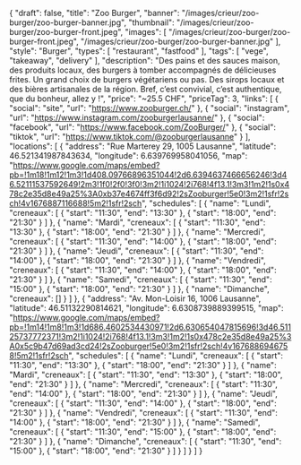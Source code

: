 {
    "draft": false,
    "title": "Zoo Burger",
    "banner": "/images/crieur/zoo-burger/zoo-burger-banner.jpg",
    "thumbnail": "/images/crieur/zoo-burger/zoo-burger-front.jpeg",
    "images": [
        "/images/crieur/zoo-burger/zoo-burger-front.jpeg",
        "/images/crieur/zoo-burger/zoo-burger-banner.jpg"
    ],
    "style": "Burger",
    "types": [
        "restaurant",
        "fastfood"
    ],
    "tags": [
        "vege",
        "takeaway",
        "delivery"
    ],
    "description": "Des pains et des sauces maison, des produits locaux, des burgers à tomber accompagnés de délicieuses frites. Un grand choix de burgers végétariens ou pas. Des sirops locaux et des bières artisanales de la région. Bref, c’est convivial, c’est authentique, que du bonheur, allez y !",
    "price": "~25.5 CHF",
    "priceTag": 3,
    "links": [
        {
            "social": "site",
            "url": "https://www.zooburger.ch/"
        },
        {
            "social": "instagram",
            "url": "https://www.instagram.com/zooburgerlausanne/"
        },
        {
            "social": "facebook",
            "url": "https://www.facebook.com/ZooBurger/"
        },
        {
            "social": "tiktok",
            "url": "https://www.tiktok.com/@zooburgerlausanne"
        }
    ],
    "locations": [
        {
            "address": "Rue Marterey 29, 1005 Lausanne",
            "latitude": 46.521341987843634,
            "longitude": 6.639769958041056,
            "map": "https://www.google.com/maps/embed?pb=!1m18!1m12!1m3!1d408.09766896351044!2d6.6394637466656246!3d46.52111537592649!2m3!1f0!2f0!3f0!3m2!1i1024!2i768!4f13.1!3m3!1m2!1s0x478c2e35d8e49a25%3A0xb37e4674ff3f6d92!2sZooburger!5e0!3m2!1sfr!2sch!4v1676887116688!5m2!1sfr!2sch",
            "schedules": [
                {
                    "name": "Lundi",
                    "creneaux": [
                        {
                            "start": "11:30",
                            "end": "13:30"
                        },
                        {
                            "start": "18:00",
                            "end": "21:30"
                        }
                    ]
                },
                {
                    "name": "Mardi",
                    "creneaux": [
                        {
                            "start": "11:30",
                            "end": "13:30"
                        },
                        {
                            "start": "18:00",
                            "end": "21:30"
                        }
                    ]
                },
                {
                    "name": "Mercredi",
                    "creneaux": [
                        {
                            "start": "11:30",
                            "end": "14:00"
                        },
                        {
                            "start": "18:00",
                            "end": "21:30"
                        }
                    ]
                },
                {
                    "name": "Jeudi",
                    "creneaux": [
                        {
                            "start": "11:30",
                            "end": "14:00"
                        },
                        {
                            "start": "18:00",
                            "end": "21:30"
                        }
                    ]
                },
                {
                    "name": "Vendredi",
                    "creneaux": [
                        {
                            "start": "11:30",
                            "end": "14:00"
                        },
                        {
                            "start": "18:00",
                            "end": "21:30"
                        }
                    ]
                },
                {
                    "name": "Samedi",
                    "creneaux": [
                        {
                            "start": "11:30",
                            "end": "15:00"
                        },
                        {
                            "start": "18:00",
                            "end": "21:30"
                        }
                    ]
                },
                {
                    "name": "Dimanche",
                    "creneaux": []
                }
            ]
        },
        {
            "address": "Av. Mon-Loisir 16, 1006 Lausanne",
            "latitude": 46.51132290814621,
            "longitude": 6.6308739889399515,
            "map": "https://www.google.com/maps/embed?pb=!1m14!1m8!1m3!1d686.4602534430971!2d6.630654047815696!3d46.51125737772371!3m2!1i1024!2i768!4f13.1!3m3!1m2!1s0x478c2e35d8e49a25%3A0x5c9b47d69ad3cd24!2sZooburger!5e0!3m2!1sfr!2sch!4v1676886946758!5m2!1sfr!2sch",
            "schedules": [
                {
                    "name": "Lundi",
                    "creneaux": [
                        {
                            "start": "11:30",
                            "end": "13:30"
                        },
                        {
                            "start": "18:00",
                            "end": "21:30"
                        }
                    ]
                },
                {
                    "name": "Mardi",
                    "creneaux": [
                        {
                            "start": "11:30",
                            "end": "13:30"
                        },
                        {
                            "start": "18:00",
                            "end": "21:30"
                        }
                    ]
                },
                {
                    "name": "Mercredi",
                    "creneaux": [
                        {
                            "start": "11:30",
                            "end": "14:00"
                        },
                        {
                            "start": "18:00",
                            "end": "21:30"
                        }
                    ]
                },
                {
                    "name": "Jeudi",
                    "creneaux": [
                        {
                            "start": "11:30",
                            "end": "14:00"
                        },
                        {
                            "start": "18:00",
                            "end": "21:30"
                        }
                    ]
                },
                {
                    "name": "Vendredi",
                    "creneaux": [
                        {
                            "start": "11:30",
                            "end": "14:00"
                        },
                        {
                            "start": "18:00",
                            "end": "21:30"
                        }
                    ]
                },
                {
                    "name": "Samedi",
                    "creneaux": [
                        {
                            "start": "11:30",
                            "end": "15:00"
                        },
                        {
                            "start": "18:00",
                            "end": "21:30"
                        }
                    ]
                },
                {
                    "name": "Dimanche",
                    "creneaux": [
                        {
                            "start": "11:30",
                            "end": "15:00"
                        },
                        {
                            "start": "18:00",
                            "end": "21:30"
                        }
                    ]
                }
            ]
        }
    ]
}